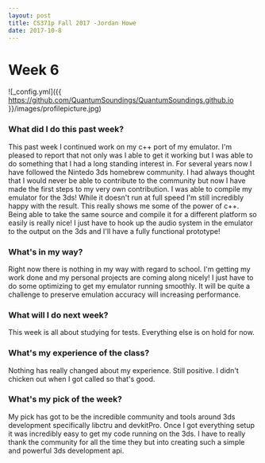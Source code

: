 ```yaml
---
layout: post
title: CS371p Fall 2017 -Jordan Howe
date: 2017-10-8
---
```

 # Week 6
![_config.yml]({{ https://github.com/QuantumSoundings/QuantumSoundings.github.io }}/images/profilepicture.jpg)

### What did I do this past week?
This past week I continued work on my c++ port of my emulator. I'm pleased to report that not only was I able to get it working but I was able to do something that I had a long standing interest in. For several years now I have followed the Nintedo 3ds homebrew community. I had always thought that I would never be able to contribute to the community but now I have made the first steps to my very own contribution. I was able to compile my emulator for the 3ds! While it doesn't run at full speed I'm still incredibly happy with the result. This really shows me some of the power of c++. Being able to take the same source and compile it for a different platform so easily is really nice! I just have to hook up the audio system in the emulator to the output on the 3ds and I'll have a fully functional prototype!

### What's in my way?
Right now there is nothing in my way with regard to school. I'm getting my work done and my personal projects are coming along nicely! I just have to do some optimizing to get my emulator running smoothly. It will be quite a challenge to preserve emulation accuracy will increasing performance.

### What will I do next week?
This week is all about studying for tests. Everything else is on hold for now.

### What's my experience of the class?
Nothing has really changed about my experience. Still positive. I didn't chicken out when I got called so that's good.

### What's my pick of the week?
My pick has got to be the incredible community and tools around 3ds development specifically libctru and devkitPro. Once I got everything setup it was incredibly easy to get my code running on the 3ds. I have to really thank the community for all the time they but into creating such a simple and powerful 3ds development api.
